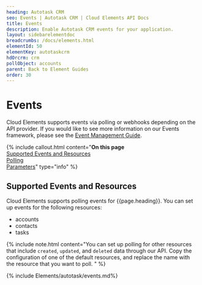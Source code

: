 ```yaml
---
heading: Autotask CRM
seo: Events | Autotask CRM | Cloud Elements API Docs
title: Events
description: Enable Autotask CRM events for your application.
layout: sidebarelementdoc
breadcrumbs: /docs/elements.html
elementId: 50
elementKey: autotaskcrm
hdOrcrm: crm
pollObject: accounts
parent: Back to Element Guides
order: 30
---
```


# Events

Cloud Elements supports events via polling or webhooks depending on the API provider. If you would like to see more information on our Events framework, please see the [Event Management Guide](/docs/platform/event-management/index.html).

{% include callout.html content="<strong>On this page</strong></br><a href=#supported-events-and-resources>Supported Events and Resources</a></br><a href=#polling>Polling</a></br><a href=#parameters>Parameters</a>" type="info" %}

## Supported Events and Resources

Cloud Elements supports polling events for {{page.heading}}. You can set up events for the following resources:

* accounts
* contacts
* tasks

{% include note.html content="You can set up polling for other resources that include <code>created</code>, <code>updated</code>, and <code>deleted</code> data through our API. Copy the configuration of one of the default resources, and replace the name with the resource that you want to poll.  " %}

{% include Elements/autotask/events.md%}
